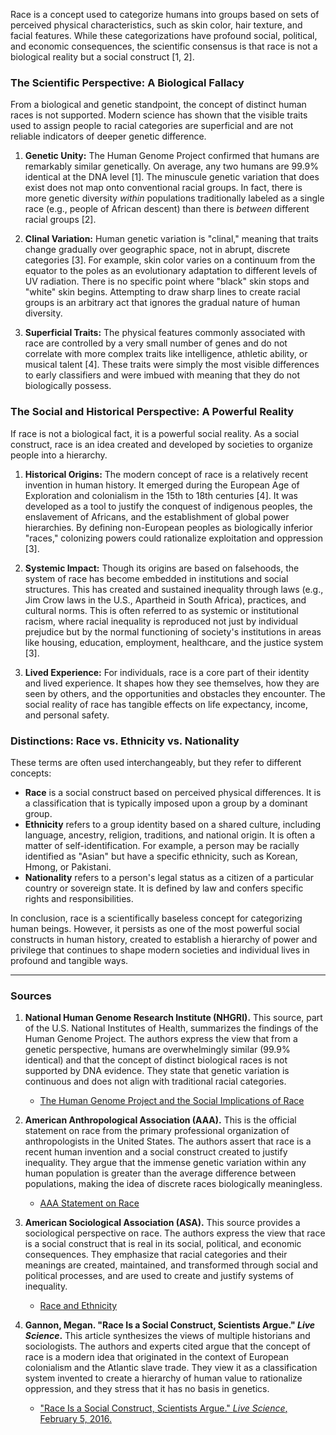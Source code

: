 Race is a concept used to categorize humans into groups based on sets of perceived physical characteristics, such as skin color, hair texture, and facial features. While these categorizations have profound social, political, and economic consequences, the scientific consensus is that race is not a biological reality but a social construct [1, 2].

### The Scientific Perspective: A Biological Fallacy

From a biological and genetic standpoint, the concept of distinct human races is not supported. Modern science has shown that the visible traits used to assign people to racial categories are superficial and are not reliable indicators of deeper genetic difference.

1.  **Genetic Unity:** The Human Genome Project confirmed that humans are remarkably similar genetically. On average, any two humans are 99.9% identical at the DNA level [1]. The minuscule genetic variation that does exist does not map onto conventional racial groups. In fact, there is more genetic diversity *within* populations traditionally labeled as a single race (e.g., people of African descent) than there is *between* different racial groups [2].

2.  **Clinal Variation:** Human genetic variation is "clinal," meaning that traits change gradually over geographic space, not in abrupt, discrete categories [3]. For example, skin color varies on a continuum from the equator to the poles as an evolutionary adaptation to different levels of UV radiation. There is no specific point where "black" skin stops and "white" skin begins. Attempting to draw sharp lines to create racial groups is an arbitrary act that ignores the gradual nature of human diversity.

3.  **Superficial Traits:** The physical features commonly associated with race are controlled by a very small number of genes and do not correlate with more complex traits like intelligence, athletic ability, or musical talent [4]. These traits were simply the most visible differences to early classifiers and were imbued with meaning that they do not biologically possess.

### The Social and Historical Perspective: A Powerful Reality

If race is not a biological fact, it is a powerful social reality. As a social construct, race is an idea created and developed by societies to organize people into a hierarchy.

1.  **Historical Origins:** The modern concept of race is a relatively recent invention in human history. It emerged during the European Age of Exploration and colonialism in the 15th to 18th centuries [4]. It was developed as a tool to justify the conquest of indigenous peoples, the enslavement of Africans, and the establishment of global power hierarchies. By defining non-European peoples as biologically inferior "races," colonizing powers could rationalize exploitation and oppression [3].

2.  **Systemic Impact:** Though its origins are based on falsehoods, the system of race has become embedded in institutions and social structures. This has created and sustained inequality through laws (e.g., Jim Crow laws in the U.S., Apartheid in South Africa), practices, and cultural norms. This is often referred to as systemic or institutional racism, where racial inequality is reproduced not just by individual prejudice but by the normal functioning of society's institutions in areas like housing, education, employment, healthcare, and the justice system [3].

3.  **Lived Experience:** For individuals, race is a core part of their identity and lived experience. It shapes how they see themselves, how they are seen by others, and the opportunities and obstacles they encounter. The social reality of race has tangible effects on life expectancy, income, and personal safety.

### Distinctions: Race vs. Ethnicity vs. Nationality

These terms are often used interchangeably, but they refer to different concepts:

*   **Race** is a social construct based on perceived physical differences. It is a classification that is typically imposed upon a group by a dominant group.
*   **Ethnicity** refers to a group identity based on a shared culture, including language, ancestry, religion, traditions, and national origin. It is often a matter of self-identification. For example, a person may be racially identified as "Asian" but have a specific ethnicity, such as Korean, Hmong, or Pakistani.
*   **Nationality** refers to a person's legal status as a citizen of a particular country or sovereign state. It is defined by law and confers specific rights and responsibilities.

In conclusion, race is a scientifically baseless concept for categorizing human beings. However, it persists as one of the most powerful social constructs in human history, created to establish a hierarchy of power and privilege that continues to shape modern societies and individual lives in profound and tangible ways.

***

### Sources

1.  **National Human Genome Research Institute (NHGRI).** This source, part of the U.S. National Institutes of Health, summarizes the findings of the Human Genome Project. The authors express the view that from a genetic perspective, humans are overwhelmingly similar (99.9% identical) and that the concept of distinct biological races is not supported by DNA evidence. They state that genetic variation is continuous and does not align with traditional racial categories.
    *   [The Human Genome Project and the Social Implications of Race](https://www.genome.gov/27560912/the-human-genome-project-and-the-social-implications-of-race)

2.  **American Anthropological Association (AAA).** This is the official statement on race from the primary professional organization of anthropologists in the United States. The authors assert that race is a recent human invention and a social construct created to justify inequality. They argue that the immense genetic variation within any human population is greater than the average difference between populations, making the idea of discrete races biologically meaningless.
    *   [AAA Statement on Race](https://www.americananthro.org/connect-with-aaa/position-statements/item/27-aaa-statement-on-race)

3.  **American Sociological Association (ASA).** This source provides a sociological perspective on race. The authors express the view that race is a social construct that is real in its social, political, and economic consequences. They emphasize that racial categories and their meanings are created, maintained, and transformed through social and political processes, and are used to create and justify systems of inequality.
    *   [Race and Ethnicity](https://www.asanet.org/topics/race-and-ethnicity)

4.  **Gannon, Megan. "Race Is a Social Construct, Scientists Argue." *Live Science*.** This article synthesizes the views of multiple historians and sociologists. The authors and experts cited argue that the concept of race is a modern idea that originated in the context of European colonialism and the Atlantic slave trade. They view it as a classification system invented to create a hierarchy of human value to rationalize oppression, and they stress that it has no basis in genetics.
    *   ["Race Is a Social Construct, Scientists Argue." *Live Science*, February 5, 2016.](https://www.livescience.com/53718-race-is-a-social-construct.html)